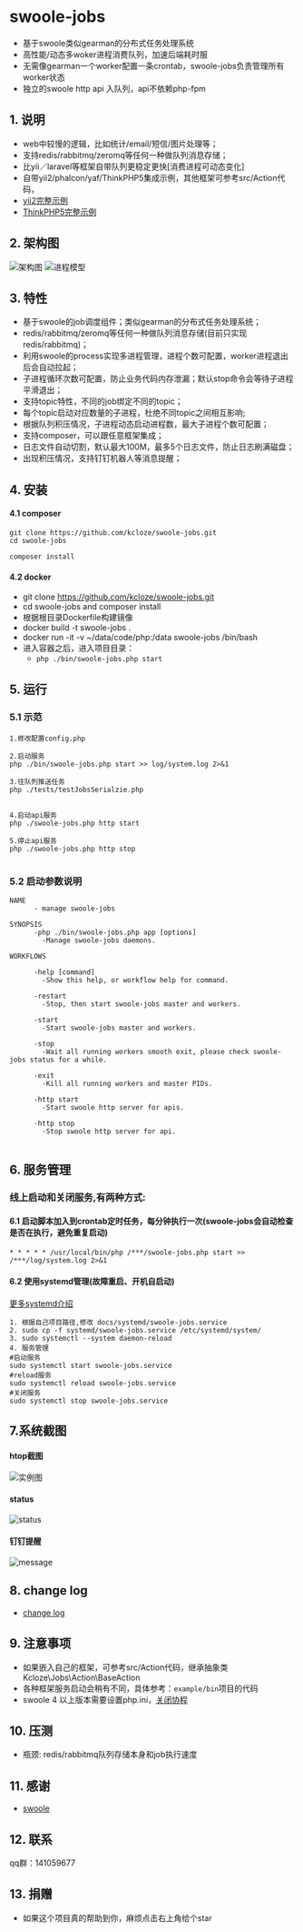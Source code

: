 # swoole-jobs

* 基于swoole类似gearman的分布式任务处理系统
* 高性能/动态多woker进程消费队列，加速后端耗时服
* 无需像gearman一个worker配置一条crontab，swoole-jobs负责管理所有worker状态
* 独立的swoole http api 入队列，api不依赖php-fpm


## 1. 说明

* web中较慢的逻辑，比如统计/email/短信/图片处理等；
* 支持redis/rabbitmq/zeromq等任何一种做队列消息存储；
* 比yii／laravel等框架自带队列更稳定更快[消费进程可动态变化]
* 自带yii2/phalcon/yaf/ThinkPHP5集成示例，其他框架可参考src/Action代码，
* [yii2完整示例](https://github.com/kcloze/swoole-jobs-yii2)
* [ThinkPHP5完整示例](https://github.com/kcloze/swoole-jobs-tp5)


## 2. 架构图

![架构图](docs/images/jobs-archi.png)
![进程模型](docs/images/jobs-process.png)


## 3. 特性

* 基于swoole的job调度组件；类似gearman的分布式任务处理系统；
* redis/rabbitmq/zeromq等任何一种做队列消息存储(目前只实现redis/rabbitmq)；
* 利用swoole的process实现多进程管理，进程个数可配置，worker进程退出后会自动拉起；
* 子进程循环次数可配置，防止业务代码内存泄漏；默认stop命令会等待子进程平滑退出；
* 支持topic特性，不同的job绑定不同的topic；
* 每个topic启动对应数量的子进程，杜绝不同topic之间相互影响;
* 根据队列积压情况，子进程动态启动进程数，最大子进程个数可配置；
* 支持composer，可以跟任意框架集成；
* 日志文件自动切割，默认最大100M，最多5个日志文件，防止日志刷满磁盘；
* 出现积压情况，支持钉钉机器人等消息提醒；


## 4. 安装

#### 4.1 composer
```
git clone https://github.com/kcloze/swoole-jobs.git
cd swoole-jobs

```


```
composer install
```
#### 4.2 docker
* git clone https://github.com/kcloze/swoole-jobs.git
* cd swoole-jobs and composer install
* 根据根目录Dockerfile构建镜像
* docker build -t swoole-jobs .
* docker run  -it  -v ~/data/code/php:/data swoole-jobs /bin/bash
* 进入容器之后，进入项目目录：
  * `php ./bin/swoole-jobs.php start`

## 5. 运行

### 5.1 示范
```
1.修改配置config.php

2.启动服务
php ./bin/swoole-jobs.php start >> log/system.log 2>&1

3.往队列推送任务
php ./tests/testJobsSerialzie.php


4.启动api服务
php ./swoole-jobs.php http start

5.停止api服务
php ./swoole-jobs.php http stop


```

### 5.2 启动参数说明
```
NAME
      - manage swoole-jobs

SYNOPSIS
      -php ./bin/swoole-jobs.php app [options]
        -Manage swoole-jobs daemons.

WORKFLOWS

      -help [command]
        -Show this help, or workflow help for command.

      -restart
        -Stop, then start swoole-jobs master and workers.

      -start
        -Start swoole-jobs master and workers.

      -stop
        -Wait all running workers smooth exit, please check swoole-jobs status for a while.

      -exit
        -Kill all running workers and master PIDs.

      -http start 
        -Start swoole http server for apis.
      
      -http stop
        -Stop swoole http server for api.


```




## 6. 服务管理
### 线上启动和关闭服务,有两种方式:

#### 6.1 启动脚本加入到crontab定时任务，每分钟执行一次(swoole-jobs会自动检查是否在执行，避免重复启动)

```
* * * * * /usr/local/bin/php /***/swoole-jobs.php start >> /***/log/system.log 2>&1

```



#### 6.2 使用systemd管理(故障重启、开机自启动)
[更多systemd介绍](https://www.swoole.com/wiki/page/699.html)

```
1. 根据自己项目路径,修改 docs/systemd/swoole-jobs.service
2. sudo cp -f systemd/swoole-jobs.service /etc/systemd/system/
3. sudo systemctl --system daemon-reload
4. 服务管理
#启动服务
sudo systemctl start swoole-jobs.service
#reload服务
sudo systemctl reload swoole-jobs.service
#关闭服务
sudo systemctl stop swoole-jobs.service

```

## 7.系统截图
#### htop截图
![实例图](docs/images/demo.png)
#### status
![status](docs/images/status.png)
#### 钉钉提醒
![message](docs/images/dingding.png)




## 8. change log
* [change log](docs/ChangeLog.md)

## 9. 注意事项
* 如果嵌入自己的框架，可参考src/Action代码，继承抽象类Kcloze\Jobs\Action\BaseAction
* 各种框架服务启动会稍有不同，具体参考：`example/bin`项目的代码
* swoole 4 以上版本需要设置php.ini，[关闭协程 ](https://github.com/swoole/swoole-src/issues/2716)

## 10. 压测
* 瓶颈: redis/rabbitmq队列存储本身和job执行速度

## 11. 感谢
* [swoole](http://www.swoole.com/)

## 12. 联系
qq群：141059677


## 13. 捐赠
* 如果这个项目真的帮助到你，麻烦点击右上角给个star




